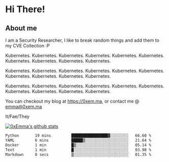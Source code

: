 # Hi There!

## About me
I am a Security Researcher, I like to break random things and add them to my CVE Collection :P 

Kubernetes. Kubernetes. Kubernetes. Kubernetes. Kubernetes. Kubernetes. Kubernetes. Kubernetes. Kubernetes. Kubernetes.

Kubernetes. Kubernetes. Kubernetes. Kubernetes. Kubernetes. Kubernetes. Kubernetes. Kubernetes. Kubernetes. Kubernetes.

Kubernetes. Kubernetes. Kubernetes. Kubernetes. Kubernetes. Kubernetes. Kubernetes. Kubernetes. Kubernetes. Kubernetes.

You can checkout my blog at https://0xem.ma, or contact me @ [emma@0xem.ma](mailto:emma@0xem.ma)

It/Fae/They

[![0xEmma's github stats](https://github-readme-stats.vercel.app/api?username=0xEmma&count_private=true&show_icons=true&theme=gruvbox)](https://github.com/0xEmma)
<!--START_SECTION:waka-->

```txt
Python       19 mins         ████████████████▓░░░░░░░░   66.60 %
YAML         6 mins          █████▒░░░░░░░░░░░░░░░░░░░   21.64 %
Docker       1 min           █▒░░░░░░░░░░░░░░░░░░░░░░░   05.14 %
Text         1 min           █░░░░░░░░░░░░░░░░░░░░░░░░   03.98 %
Markdown     0 secs          ▒░░░░░░░░░░░░░░░░░░░░░░░░   01.35 %
```

<!--END_SECTION:waka-->
